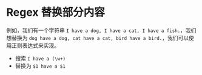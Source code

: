 # Regex 替换部分内容

例如，我们有一个字符串 `I have a dog, I have a cat, I have a fish.`，我们想替换为 `dog have a dog, cat have a cat, bird have a bird.`，我们可以使用正则表达式来实现。

- 搜索 `I have a (\w+)`
- 替换为 `$1 have a $1`
